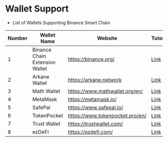 # Wallet Support

* List of Wallets Supporting Binance Smart Chain

| Number | Wallet Name                                            | Website                          | Tutorial|
| ------ | ------------------------------------- | -------------------------------- |-------------------------------- |
| 1      | Binance Chain Extension Wallet            | <https://binance.org/>       |[Link](../smart-chain/wallet/binance.md)|
| 2      | Arkane Wallet              | <https://arkane.network>       |[Link](../smart-chain/wallet/arkane.md)|
| 3      | Math Wallet              | <https://www.mathwallet.org/en/>       |[Link](../smart-chain/wallet/math.md)|
| 4      | MetaMask              | <https://metamask.io/>       |[Link](../smart-chain/wallet/metamask.md)|
| 5      | SafePal              | <https://www.safepal.io/>       |[Link](https://blog.safepal.io/binance-smart-chain-x-safepal/)|
| 6      | TokenPocket              | <https://www.tokenpocket.pro/en/>       |[Link](https://tokenpocket-gm.medium.com/how-to-create-or-import-a-bsc-account-to-tokenpocket-faaad2f2989c)|
| 7      | Trust Wallet              | <https://trustwallet.com/>       |[Link](../smart-chain/wallet/trustwallet.md)|
| 8      | ezDeFi              | <https://ezdefi.com/>       |[Link](../smart-chain/wallet/ezdefi.md)|
